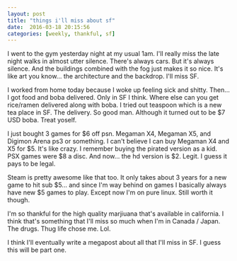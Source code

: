 ```yaml
---
layout: post
title: "things i'll miss about sf"
date:  2016-03-18 20:15:56
categories: [weekly, thankful, sf]
---
```

I went to the gym yesterday night at my usual 1am. I'll really miss the late night walks in almost utter silence. There's always cars. But it's always silence. And the buildings combined with the fog just makes it so nice. It's like art you know... the architecture and the backdrop. I'll miss SF.

I worked from home today because I woke up feeling sick and shitty. Then... I got food and boba delivered. Only in SF I think. Where else can you get rice/ramen delivered along with boba. I tried out teaspoon which is a new tea place in SF. The delivery. So good man. Although it turned out to be $7 USD boba. Treat yoself.

I just bought 3 games for $6 off psn. Megaman X4, Megaman X5, and Digimon Arena ps3 or something. I can't believe I can buy Megaman X4 and X5 for $5. It's like crazy. I remember buying the pirated version as a kid. PSX games were $8 a disc. And now... the hd version is $2. Legit. I guess it pays to be legal.

Steam is pretty awesome like that too. It only takes about 3 years for a new game to hit sub $5... and since I'm way behind on games I basically always have new $5 games to play. Except now I'm on pure linux. Still worth it though.

I'm so thankful for the high quality marjiuana that's available in california. I think that's something that I'll miss so much when I'm in Canada / Japan. The drugs. Thug life chose me. Lol.

I think I'll eventually write a megapost about all that I'll miss in SF. I guess this will be part one. 

